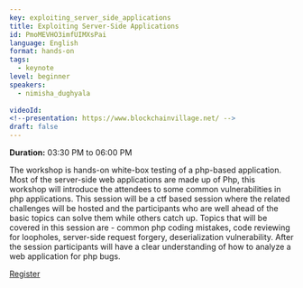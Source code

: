 ```yaml
---
key: exploiting_server_side_applications
title: Exploiting Server-Side Applications
id: PmoMEVHO3imfUIMXsPai
language: English
format: hands-on
tags:
  - keynote
level: beginner
speakers:
  - nimisha_dughyala
  
videoId: 
<!--presentation: https://www.blockchainvillage.net/ -->
draft: false
---
```

<b>Duration:</b> 03:30 PM to 06:00 PM

The workshop is hands-on white-box testing of a php-based application. Most of the server-side web applications are made up of Php, this workshop will introduce the attendees to some common vulnerabilities in php applications. This session will be a ctf based session where the related challenges will be hosted and the participants who are well ahead of the basic topics can solve them while others catch up. Topics that will be covered in this session are - common php coding mistakes, code reviewing for loopholes, server-side request forgery, deserialization vulnerability. After the session participants will have a clear understanding of how to analyze a web application for php bugs.


<a align="center" class="btn primary" target="_blank" rel="noopener" href="https://docs.google.com/forms/d/1Q2dFAYr9L-l7NmOKrkMBGEdjFlIULjxvObIRnM4eoRY">Register</a>